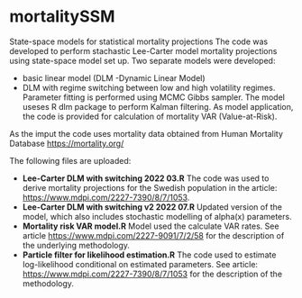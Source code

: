 # mortalitySSM
State-space models for statistical mortality projections
The code was developed to perform stachastic Lee-Carter model mortality projections using state-space model set up. Two separate models were developed:
- basic linear model (DLM -Dynamic Linear Model)
- DLM with regime switching between low and high volatility regimes. 
Parameter fitting is performed using MCMC Gibbs sampler. The model useses R dlm package to perform Kalman filtering.
As model application, the code is provided for calculation of mortality VAR (Value-at-Risk).

As the imput the code uses mortality data obtained from Human Mortality Database https://mortality.org/

The following files are uploaded:
- **Lee-Carter DLM with switching 2022 03.R**  The code was used to derive mortality projections for the Swedish population in the article: https://www.mdpi.com/2227-7390/8/7/1053.
- **Lee-Carter DLM with switching v2 2022 07.R** Updated version of the model, which also includes stochastic modelling of alpha(x) parameters.
- **Mortality risk VAR model.R** Model used the calculate VAR rates. See article https://www.mdpi.com/2227-9091/7/2/58 for the description of the underlying methodology. 
- **Particle filter for likelihood estimation.R** The code used to estimate log-likelihood conditional on estimated parameters. See article: https://www.mdpi.com/2227-7390/8/7/1053 for the description of the methodology.
